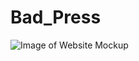 # Bad_Press
![Image of Website Mockup](https://github.com/mslovett21/Bad_Press/blob/master/control_flow.jpg)
